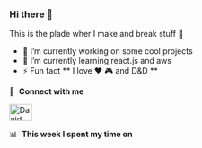 ### Hi there 👋


This is the plade wher I make and break stuff 🤣

- 🔭 I’m currently working on some cool projects
- 🌱 I’m currently learning react.js and aws
- ⚡ Fun fact ** I love ❤️ 🎮 and D&D **


🔗 &nbsp;**Connect with me**
<p align="left">
<a href="https://linkedin.com/in/david-de-miguel-63b546116" target="blank"><img align="center" src="https://content.linkedin.com/content/dam/me/business/en-us/amp/brand-site/v2/bg/LI-Bug.svg.original.svg" alt="David De Miguel" height="30" width="40" /></a>
</p>


📊 &nbsp;**This week I spent my time on**


  

